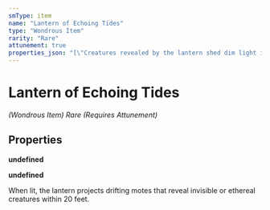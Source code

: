 ```yaml
---
smType: item
name: "Lantern of Echoing Tides"
type: "Wondrous Item"
rarity: "Rare"
attunement: true
properties_json: "[\"Creatures revealed by the lantern shed dim light in a 10-foot radius.\",\"Once per dawn you can cast *See Invisibility* without expending a spell slot.\"]"
---
```


# Lantern of Echoing Tides
*(Wondrous Item) Rare (Requires Attunement)*

## Properties

**undefined**


**undefined**


When lit, the lantern projects drifting motes that reveal invisible or ethereal creatures within 20 feet.
